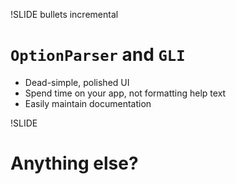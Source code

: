 !SLIDE bullets incremental
# `OptionParser` and `GLI`
* Dead-simple, polished UI
* Spend time on your app, not formatting help text
* Easily maintain documentation

!SLIDE
# Anything else?
